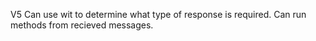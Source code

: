 V5
Can use wit to determine what type of response is required.
Can run methods from recieved messages.
